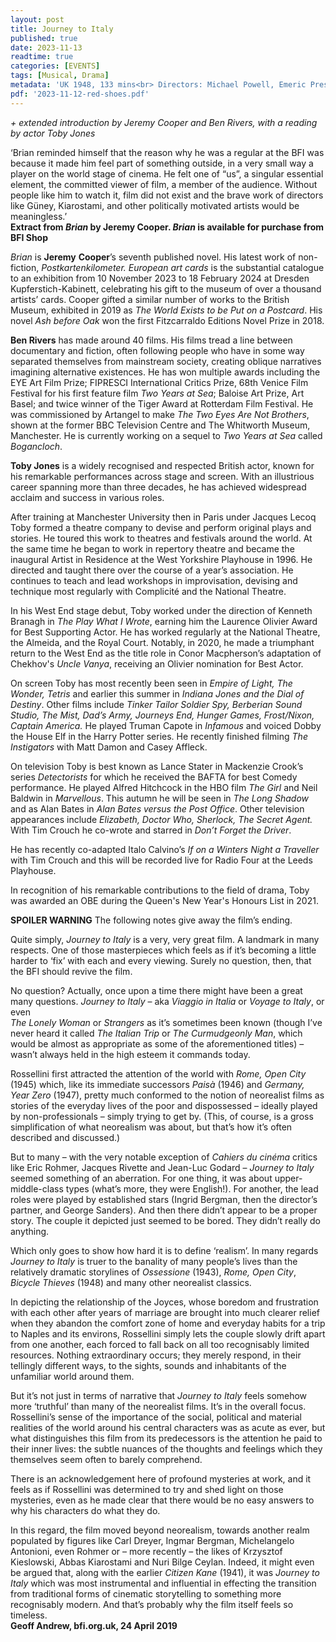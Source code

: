 ```yaml
---
layout: post
title: Journey to Italy
published: true
date: 2023-11-13
readtime: true
categories: [EVENTS]
tags: [Musical, Drama]
metadata: 'UK 1948, 133 mins<br> Directors: Michael Powell, Emeric Pressburger'
pdf: '2023-11-12-red-shoes.pdf'
---
```





_+ extended introduction by Jeremy Cooper and Ben Rivers, with a reading by actor Toby Jones_

‘Brian reminded himself that the reason why he was a regular at the BFI was because it made him feel part of something outside, in a very small way a player on the world stage of cinema. He felt one of “us”, a singular essential element, the committed viewer of film, a member of the audience. Without people like him to watch it, film did not exist and the brave work of directors like Güney, Kiarostami, and other politically motivated artists would be meaningless.’  
**Extract from _Brian_ by Jeremy Cooper. _Brian_ is available for purchase from BFI Shop**  

_Brian_ is **Jeremy**  **Cooper**’s seventh published novel. His latest work of non-fiction, _Postkartenkilometer. European art cards_ is the substantial catalogue to an exhibition from 10 November 2023 to 18 February 2024 at Dresden Kupferstich-Kabinett, celebrating his gift to the museum of over a thousand artists’ cards. Cooper gifted a similar number of works to the British Museum, exhibited in 2019 as _The World Exists to be Put on a Postcard_. His novel _Ash before Oak_ won the first Fitzcarraldo Editions Novel Prize in 2018.

**Ben Rivers** has made around 40 films. His films tread a line between documentary and fiction, often following people who have in some way separated themselves from mainstream society, creating oblique narratives imagining alternative existences. He has won multiple awards including the EYE Art Film Prize; FIPRESCI International Critics Prize, 68th Venice Film Festival for his first feature film _Two Years at Sea_; Baloise Art Prize, Art Basel; and twice winner of the Tiger Award at Rotterdam Film Festival. He was commissioned by Artangel to make _The Two Eyes Are Not Brothers_, shown at the former BBC Television Centre and The Whitworth Museum, Manchester. He is currently working on a sequel to _Two Years at Sea_ called _Bogancloch_.

**Toby Jones** is a widely recognised and respected British actor, known for his remarkable performances across stage and screen. With an illustrious career spanning more than three decades, he has achieved widespread acclaim and success in various roles.

After training at Manchester University then in Paris under Jacques Lecoq Toby formed a theatre company to devise and perform original plays and stories. He toured this work to theatres and festivals around the world. At the same time he began to work in repertory theatre and became the inaugural Artist in Residence at the West Yorkshire Playhouse in 1996. He directed and taught there over the course of a year’s association. He continues to teach and lead workshops in improvisation, devising and technique most regularly with Complicité and the National Theatre.

In his West End stage debut, Toby worked under the direction of Kenneth Branagh in _The Play What I Wrote_, earning him the Laurence Olivier Award for Best Supporting Actor. He has worked regularly at the National Theatre, the Almeida, and the Royal Court. Notably, in 2020, he made a triumphant return to the West End as the title role in Conor Macpherson’s adaptation of Chekhov's _Uncle Vanya_, receiving an Olivier nomination for Best Actor.

On screen Toby has most recently been seen in _Empire of Light, The Wonder, Tetris_ and earlier this summer in _Indiana Jones and the Dial of Destiny_. Other films include _Tinker Tailor Soldier Spy, Berberian Sound Studio, The Mist, Dad’s Army, Journeys End, Hunger Games, Frost/Nixon, Captain America._ He played Truman Capote in _Infamous_ and voiced Dobby the House Elf in the Harry Potter series. He recently finished filming _The Instigators_ with Matt Damon and Casey Affleck.

On television Toby is best known as Lance Stater in Mackenzie Crook’s series _Detectorists_ for which he received the BAFTA for best Comedy performance. He played Alfred Hitchcock in the HBO film _The Girl_ and Neil Baldwin in _Marvellous_. This autumn he will be seen in _The Long Shadow_ and as Alan Bates in _Alan Bates versus the Post Office_. Other television appearances include _Elizabeth, Doctor Who, Sherlock, The Secret Agent._ With Tim Crouch he co-wrote and starred in _Don’t Forget the Driver_.

He has recently co-adapted Italo Calvino’s _If on a Winters Night a Traveller_ with Tim Crouch and this will be recorded live for Radio Four at the Leeds Playhouse.

In recognition of his remarkable contributions to the field of drama, Toby was awarded an OBE during the Queen's New Year's Honours List in 2021.

**SPOILER WARNING** The following notes give away the film’s ending.

Quite simply, _Journey to Italy_ is a very, very great film. A landmark in many respects. One of those masterpieces which feels as if it’s becoming a little harder to ‘fix’ with each and every viewing. Surely no question, then, that the BFI should revive the film.

No question? Actually, once upon a time there might have been a great many questions. _Journey to Italy_ – aka _Viaggio in Italia_ or _Voyage to Italy_, or even  
_The Lonely Woman_ or _Strangers_ as it’s sometimes been known (though I’ve never heard it called _The Italian Trip_ or _The Curmudgeonly Man_, which would be almost as appropriate as some of the aforementioned titles) – wasn’t always held in the high esteem it commands today.

Rossellini first attracted the attention of the world with _Rome, Open City_ (1945) which, like its immediate successors _Paisà_ (1946) and _Germany, Year Zero_ (1947), pretty much conformed to the notion of neorealist films as stories of the everyday lives of the poor and dispossessed – ideally played by non-professionals – simply trying to get by. (This, of course, is a gross simplification of what neorealism was about, but that’s how it’s often described and discussed.)

But to many – with the very notable exception of _Cahiers du cinéma_ critics like Eric Rohmer, Jacques Rivette and Jean-Luc Godard – _Journey to Italy_ seemed something of an aberration. For one thing, it was about upper-middle-class types (what’s more, they were English!). For another, the lead roles were played by established stars (Ingrid Bergman, then the director’s partner, and George Sanders). And then there didn’t appear to be a proper story. The couple it depicted just seemed to be bored. They didn’t really do anything.

Which only goes to show how hard it is to define ‘realism’. In many regards _Journey to Italy_ is truer to the banality of many people’s lives than the relatively dramatic storylines of _Ossessione_ (1943), _Rome, Open City_, _Bicycle Thieves_ (1948) and many other neorealist classics.

In depicting the relationship of the Joyces, whose boredom and frustration with each other after years of marriage are brought into much clearer relief when they abandon the comfort zone of home and everyday habits for a trip to Naples and its environs, Rossellini simply lets the couple slowly drift apart from one another, each forced to fall back on all too recognisably limited resources. Nothing extraordinary occurs; they merely respond, in their tellingly different ways, to the sights, sounds and inhabitants of the unfamiliar world around them.

But it’s not just in terms of narrative that _Journey to Italy_ feels somehow more ‘truthful’ than many of the neorealist films. It’s in the overall focus. Rossellini’s sense of the importance of the social, political and material realities of the world around his central characters was as acute as ever, but what distinguishes this film from its predecessors is the attention he paid to their inner lives: the subtle nuances of the thoughts and feelings which they themselves seem often to barely comprehend.

There is an acknowledgement here of profound mysteries at work, and it feels as if Rossellini was determined to try and shed light on those mysteries, even as he made clear that there would be no easy answers to why his characters do what they do.

In this regard, the film moved beyond neorealism, towards another realm populated by figures like Carl Dreyer, Ingmar Bergman, Michelangelo Antonioni, even Rohmer or – more recently – the likes of Krzysztof Kieslowski, Abbas Kiarostami and Nuri Bilge Ceylan. Indeed, it might even be argued that, along with the earlier _Citizen Kane_ (1941), it was _Journey to Italy_ which was most instrumental and influential in effecting the transition from traditional forms of cinematic storytelling to something more recognisably modern. And that’s probably why the film itself feels so timeless.  
**Geoff Andrew, bfi.org.uk, 24 April 2019**  
<br>
<!--stackedit_data:
eyJoaXN0b3J5IjpbMTg1NTY1NjU1NF19
-->